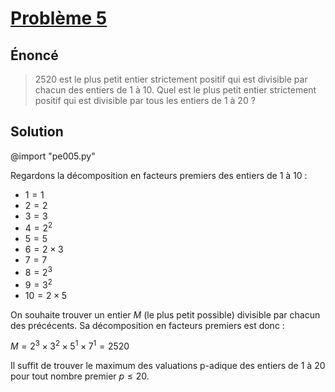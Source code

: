 # [Problème 5](https://projecteuler.net/problem=5)


## Énoncé
> $2520$ est le plus petit entier strictement positif qui est divisible par chacun des entiers de $1$ à $10$.
> Quel est le plus petit entier strictement positif qui est divisible par tous les entiers de $1$ à $20$ ?


## Solution

@import "pe005.py"

Regardons la décomposition en facteurs premiers des entiers de $1$ à $10$ :
* $1 = 1$
* $2 = 2$
* $3 = 3$
* $4 = 2^2$
* $5 = 5$
* $6 = 2×3$
* $7 = 7$
* $8 = 2^3$
* $9 = 3^2$
* $10 = 2×5$

On souhaite trouver un entier $M$ (le plus petit possible) divisible par chacun des précécents.
Sa décomposition en facteurs premiers est donc :

$M = 2^3 × 3^2 × 5^1 × 7^1 = 2520$

Il suffit de trouver le maximum des valuations p-adique des entiers de $1$ à $20$ pour tout nombre premier $p\leqslant20$.